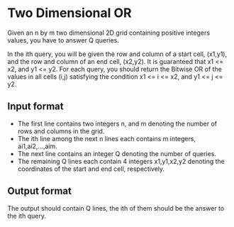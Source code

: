 # Two Dimensional OR

Given an n by m two dimensional 2D grid containing positive integers values, you have to answer Q queries.

In the ith query, you will be given the row and column of a start cell, (x1,y1), and the row and column of an end cell, (x2,y2). It is guaranteed that x1 <= x2, and y1 <= y2. For each query, you should return the Bitwise OR of the values in all cells (i,j) satisfying the condition x1 <= i <= x2, and y1 <= j <= y2.

## Input format

- The first line contains two integers n, and m denoting the number of rows and columns in the grid.
- The ith line among the next n lines each contains m integers, ai1,ai2,...,aim.
- The next line contains an integer Q denoting the number of queries.
- The remaining Q lines each contain 4 integers x1,y1,x2,y2 denoting the coordinates of the start and end cell, respectively.

## Output format

The output should contain Q lines, the ith of them should be the answer to the ith query.
